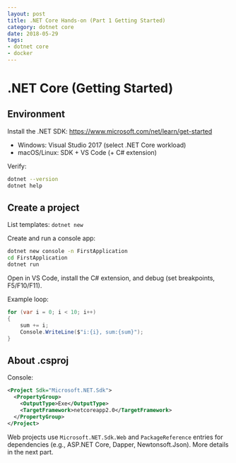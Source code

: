 ```yaml
---
layout: post
title: .NET Core Hands-on (Part 1 Getting Started)
category: dotnet core
date: 2018-05-29
tags:
- dotnet core
- docker
---
```

# .NET Core (Getting Started)

## Environment

Install the .NET SDK: https://www.microsoft.com/net/learn/get-started

- Windows: Visual Studio 2017 (select .NET Core workload)
- macOS/Linux: SDK + VS Code (+ C# extension)

Verify:

```sh
dotnet --version
dotnet help
```

## Create a project

List templates: `dotnet new`

Create and run a console app:

```sh
dotnet new console -n FirstApplication
cd FirstApplication
dotnet run
```

Open in VS Code, install the C# extension, and debug (set breakpoints, F5/F10/F11).

Example loop:

```csharp
for (var i = 0; i < 10; i++)
{
    sum += i;
    Console.WriteLine($"i:{i}, sum:{sum}");
}
```

## About .csproj

Console:

```xml
<Project Sdk="Microsoft.NET.Sdk">
  <PropertyGroup>
    <OutputType>Exe</OutputType>
    <TargetFramework>netcoreapp2.0</TargetFramework>
  </PropertyGroup>
</Project>
```

Web projects use `Microsoft.NET.Sdk.Web` and `PackageReference` entries for dependencies (e.g., ASP.NET Core, Dapper, Newtonsoft.Json). More details in the next part.

